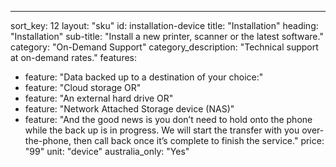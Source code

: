 ---sort_key: 12layout: "sku"id: installation-devicetitle: "Installation"heading: "Installation"sub-title: "Install a new printer, scanner or the latest software."category: "On-Demand Support"category_description: "Technical support at on-demand rates."features: - feature: "Data backed up to a destination of your choice:" - feature: "Cloud storage OR" - feature: "An external hard drive OR" - feature: "Network Attached Storage device (NAS)" - feature: "And the good news is you don’t need to hold onto the phone while the back up is in progress. We will start the transfer with you over-the-phone, then call back once it’s complete to finish the service."price: "99"unit: "device"australia_only: "Yes"